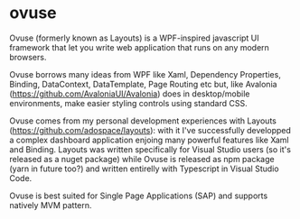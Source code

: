 # ovuse
Ovuse (formerly known as Layouts) is a WPF-inspired javascript UI framework that let you write web application that runs on any modern browsers.

Ovuse borrows many ideas from WPF like Xaml, Dependency Properties, Binding, DataContext, DataTemplate, Page Routing etc but, like Avalonia (https://github.com/AvaloniaUI/Avalonia) does in desktop/mobile environments, make easier styling controls using standard CSS.

Ovuse comes from my personal development experiences with Layouts (https://github.com/adospace/layouts): with it I've successfully developped a complex dashboard application enjoing many powerful features like Xaml and Binding. Layouts was written specifically for Visual Studio users (so it's released as a nuget package) while Ovuse is released as npm package (yarn in future too?) and written entirelly with Typescript in Visual Studio Code.

Ovuse is best suited for Single Page Applications (SAP) and supports natively MVM pattern.
